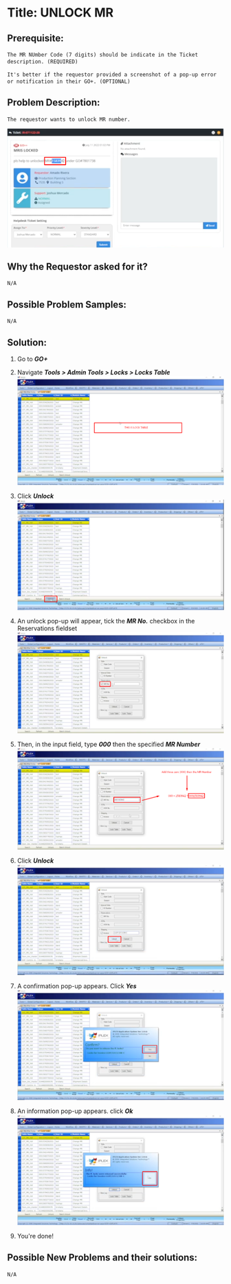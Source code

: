 # Title: UNLOCK MR
## Prerequisite:
```
The MR NUmber Code (7 digits) should be indicate in the Ticket description. (REQUIRED)
```

```
It's better if the requestor provided a screenshot of a pop-up error or notification in their GO+. (OPTIONAL)
```

## Problem Description:
```
The requestor wants to unlock MR number.
```

![sample image](images/a.png)

## Why the Requestor asked for it?
```
N/A
```

## Possible Problem Samples:
```
N/A
```

## Solution:

1. Go to ***GO+***

2. Navigate ***Tools > Admin Tools > Locks > Locks Table***
![sample image](images/2.png)

3. Click ***Unlock***
![sample image](images/3.png)

4. An unlock pop-up will appear, tick the ***MR No.*** checkbox in the Reservations fieldset
![sample image](images/b.png)

5. Then, in the input field, type ***000*** then the specified ***MR Number***
![sample image](images/c.png)

6. Click ***Unlock***
![sample image](images/6.png)

7. A confirmation pop-up appears. Click ***Yes***
![sample image](images/7.png)

8. An information pop-up appears. click ***Ok***
![sample image](images/8.png)

9. You're done!


## Possible New Problems and their solutions:
```
N/A
```

